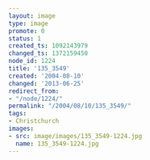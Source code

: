 ```yaml
---
layout: image
type: image
promote: 0
status: 1
created_ts: 1092143979
changed_ts: 1372159450
node_id: 1224
title: '135_3549'
created: '2004-08-10'
changed: '2013-06-25'
redirect_from:
- "/node/1224/"
permalink: "/2004/08/10/135_3549/"
tags:
- Christchurch
images:
- src: image/images/135_3549-1224.jpg
  name: 135_3549-1224.jpg
---
```


